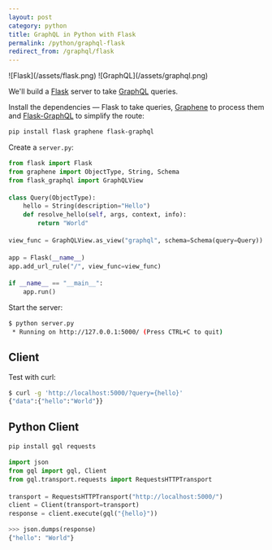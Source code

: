 ```yaml
---
layout: post
category: python
title: GraphQL in Python with Flask
permalink: /python/graphql-flask
redirect_from: /graphql/flask
---
```

<div class="wide-logos" markdown="1">
![Flask](/assets/flask.png)
![GraphQL](/assets/graphql.png)
</div>

We'll build a [Flask](http://flask.pocoo.org/) server to take
[GraphQL](http://graphql.org/) queries.

Install the dependencies — Flask to take queries,
[Graphene](http://graphene-python.org/) to process them and
[Flask-GraphQL](https://github.com/graphql-python/flask-graphql) to simplify
the route:

```sh
pip install flask graphene flask-graphql
```
Create a `server.py`:

```python
from flask import Flask
from graphene import ObjectType, String, Schema
from flask_graphql import GraphQLView

class Query(ObjectType):
    hello = String(description="Hello")
    def resolve_hello(self, args, context, info):
        return "World"

view_func = GraphQLView.as_view("graphql", schema=Schema(query=Query))

app = Flask(__name__)
app.add_url_rule("/", view_func=view_func)

if __name__ == "__main__":
    app.run()
```
Start the server:

```sh
$ python server.py
 * Running on http://127.0.0.1:5000/ (Press CTRL+C to quit)
```

## Client

Test with curl:

```sh
$ curl -g 'http://localhost:5000/?query={hello}'
{"data":{"hello":"World"}}
```

## Python Client

```sh
pip install gql requests
```
```python
import json
from gql import gql, Client
from gql.transport.requests import RequestsHTTPTransport

transport = RequestsHTTPTransport("http://localhost:5000/")
client = Client(transport=transport)
response = client.execute(gql("{hello}"))
```
```python
>>> json.dumps(response)
{"hello": "World"}
```
